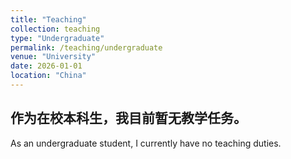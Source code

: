 ```yaml
---
title: "Teaching"
collection: teaching
type: "Undergraduate"
permalink: /teaching/undergraduate
venue: "University"
date: 2026-01-01
location: "China"
---
```


作为在校本科生，我目前暂无教学任务。
---
As an undergraduate student, I currently have no teaching duties.

